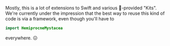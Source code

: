 Mostly, this is a lot of extensions to Swift and various -provided "Kits". We're currently under the impression that the best way to reuse this kind of code is via a framework, even though you'll have to
```swift
import HemiprocneMystacea
```
everywhere. 😖